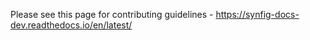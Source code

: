 Please see this page for contributing guidelines - https://synfig-docs-dev.readthedocs.io/en/latest/
